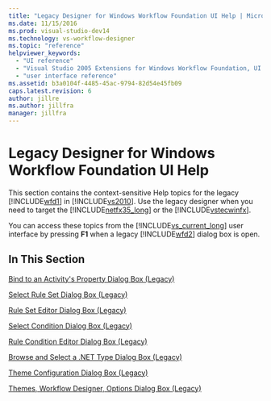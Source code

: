 ```yaml
---
title: "Legacy Designer for Windows Workflow Foundation UI Help | Microsoft Docs"
ms.date: 11/15/2016
ms.prod: visual-studio-dev14
ms.technology: vs-workflow-designer
ms.topic: "reference"
helpviewer_keywords:
  - "UI reference"
  - "Visual Studio 2005 Extensions for Windows Workflow Foundation, UI reference"
  - "user interface reference"
ms.assetid: b3a0104f-4485-45ac-9794-82d54e45fb09
caps.latest.revision: 6
author: jillre
ms.author: jillfra
manager: jillfra
---
```

# Legacy Designer for Windows Workflow Foundation UI Help
This section contains the context-sensitive Help topics for the legacy [!INCLUDE[wfd1](../includes/wfd1-md.md)] in [!INCLUDE[vs2010](../includes/vs2010-md.md)]. Use the legacy designer when you need to target the [!INCLUDE[netfx35_long](../includes/netfx35-long-md.md)] or the [!INCLUDE[vstecwinfx](../includes/vstecwinfx-md.md)].

 You can access these topics from the [!INCLUDE[vs_current_long](../includes/vs-current-long-md.md)] user interface by pressing **F1** when a legacy [!INCLUDE[wfd2](../includes/wfd2-md.md)] dialog box is open.

## In This Section
 [Bind to an Activity's Property Dialog Box (Legacy)](../workflow-designer/bind-to-an-activity-s-property-dialog-box-legacy.md)

 [Select Rule Set Dialog Box (Legacy)](../workflow-designer/select-rule-set-dialog-box-legacy.md)

 [Rule Set Editor Dialog Box (Legacy)](../workflow-designer/rule-set-editor-dialog-box-legacy.md)

 [Select Condition Dialog Box (Legacy)](../workflow-designer/select-condition-dialog-box-legacy.md)

 [Rule Condition Editor Dialog Box (Legacy)](../workflow-designer/rule-condition-editor-dialog-box-legacy.md)

 [Browse and Select a .NET Type Dialog Box (Legacy)](../workflow-designer/browse-and-select-a-dotnet-type-dialog-box-legacy.md)

 [Theme Configuration Dialog Box (Legacy)](../workflow-designer/theme-configuration-dialog-box-legacy.md)

 [Themes, Workflow Designer, Options Dialog Box (Legacy)](../workflow-designer/themes-workflow-designer-options-dialog-box-legacy.md)